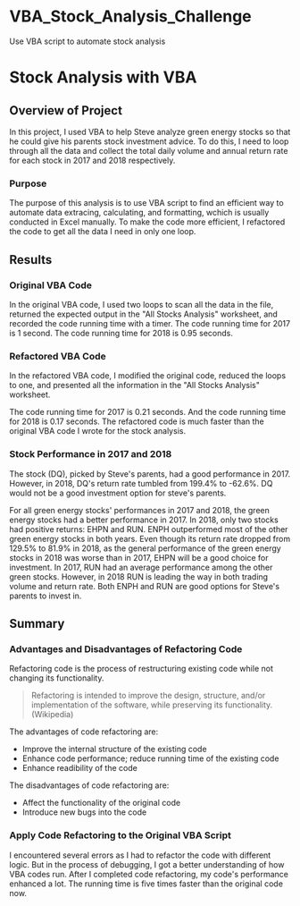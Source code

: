 # VBA_Stock_Analysis_Challenge
Use VBA script to automate stock analysis

# Stock Analysis with VBA
## Overview of Project 

In this project, I used VBA to help Steve analyze green energy stocks so that he could give his parents stock investment advice. To do this, I need to loop through all the data and collect the total daily volume and annual return rate for each stock in 2017 and 2018 respectively. 

### Purpose
The purpose of this analysis is to use VBA script to find an efficient way to automate data extracing, calculating, and formatting, wchich is usually conducted in Excel manually. To make the code more efficient, I refactored the code to get all the data I need in only one loop.

## Results
### Original VBA Code
In the original VBA code, I used two loops to scan all the data in the file, returned the expected output in the "All Stocks Analysis" worksheet, and recorded the code running time with a timer. 
The code running time for 2017 is 1 second. The code running time for 2018 is 0.95 seconds. 

### Refactored VBA Code
In the refactored VBA code, I modified the original code, reduced the loops to one, and presented all the information in the "All Stocks Analysis" worksheet.  

The code running time for 2017 is 0.21 seconds. And the code running time for 2018 is 0.17 seconds. The refactored code is much faster than the original VBA code I wrote for the stock analysis. 

### Stock Performance in 2017 and 2018
The stock (DQ), picked by Steve's parents, had a good performance in 2017. However, in 2018, DQ's return rate tumbled from 199.4% to -62.6%. DQ would not be a good investment option for steve's parents. 

For all green energy stocks' performances in 2017 and 2018, the green energy stocks had a better performance in 2017. In 2018, only two stocks had positive returns: EHPN and RUN. ENPH outperformed most of the other green energy stocks in both years. Even though its return rate dropped from 129.5% to 81.9% in 2018, as the general performance of the green energy stocks in 2018 was worse than in 2017, EHPN will be a good choice for investment. In 2017, RUN had an average performance among the other green stocks. However, in 2018 RUN is leading the way in both trading volume and return rate. Both ENPH and RUN are good options for Steve's parents to invest in.   

## Summary 
### Advantages and Disadvantages of Refactoring Code
Refactoring code is the process of restructuring existing code while not changing its functionality.
>Refactoring is intended to improve the design, structure, and/or implementation of the software, while preserving its functionality. (Wikipedia)

The advantages of code refactoring are: 
- Improve the internal structure of the existing code
- Enhance code performance; reduce running time of the existing code
- Enhance readibility of the code

The disadvantages of code refactoring are:
- Affect the functionality of the original code
- Introduce new bugs into the code

### Apply Code Refactoring to the Original VBA Script
I encountered several errors as I had to refactor the code with different logic. But in the process of debugging, I got a better understanding of how VBA codes run. After I completed code refactoring, my code's performance enhanced a lot. The running time is five times faster than the original code now.
